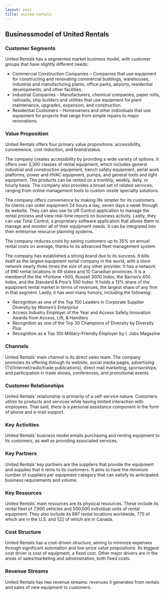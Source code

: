 ```yaml
---
layout: post
title: united-rentals
---
```


Businessmodel of United Rentals
--------------------------------

### Customer Segments

United Rentals has a segmented market business model, with customer groups that have slightly different needs:

 * Commercial Construction Companies – Companies that use equipment for constructing and renovating commercial buildings, warehouses, industrial and manufacturing plants, office parks, airports, residential developments, and other facilities.
* Industrial Companies – Manufacturers, chemical companies, paper mills, railroads, ship builders and utilities that use equipment for plant maintenance, upgrades, expansion, and construction.
* Residential Customers – Homeowners and other individuals that use equipment for projects that range from simple repairs to major renovations.
 ### Value Proposition

United Rentals offers four primary value propositions: accessibility, convenience, cost reduction, and brand/status.

The company creates accessibility by providing a wide variety of options. It offers over 3,300 classes of rental equipment, which includes general industrial and construction equipment, trench safety equipment, aerial work platforms, power and HVAC equipment, pumps, and general tools and light equipment. The products can be rented on a monthly, weekly, daily, or hourly basis. The company also provides a broad set of related services, ranging from online management tools to custom onsite specialty solutions.

The company offers convenience by making life simpler for its customers. Its clients can order equipment 24 hours a day, seven days a week through its website. They can also use its UR Control application to manage the rental process and view real-time reports on business activity. Lastly, they can use Total Control, a proprietary software application that allows them to manage and monitor all of their equipment needs. It can be integrated into their enterprise resource planning systems.

The company reduces costs by saving customers up to 35% on annual rental costs on average, thanks to its advanced fleet management system.

The company has established a strong brand due to its success. It bills itself as the largest equipment rental company in the world, with a store network nearly three times the size of any other provider. It has a network of 890 rental locations in 49 states and 10 Canadian provinces. It is a memberof the the *Fortune *500, Russell 3000 Index, the Barron’s 400 Index, and the Standard & Poor’s 500 Index. It holds a 13% share of the equipment rental market in terms of revenues, the largest share of any firm in that segment. Lastly, it has won many honors, including the following:

 * Recognition as one of the Top 100 Leaders in Corporate Supplier Diversity by *Women’s Enterprise*
* Access Industry Employer of the Year and Access Safety Innovation Awards from Access, Lift, & Handlers
* Recognition as one of the Top 30 Champions of Diversity by Diversity Plus
* Recognition as a Top 100 Military-Friendly Employer by *I. Jobs* Magazine
 ### Channels

United Rentals’ main channel is its direct sales team. The company promotes its offering through its website, social media pages, advertising (TV/Internet/radio/trade publications), direct mail marketing, sponsorships, and participation in trade shows, conferences, and promotional events.

### Customer Relationships

United Rentals’ relationship is primarily of a self-service nature. Customers utilize its products and services while having limited interaction with employees. That said, there is a personal assistance component in the form of phone and e-mail support.

### Key Activities

United Rentals’ business model entails purchasing and renting equipment to its customers, as well as providing associated services.

### Key Partners

United Rentals’ key partners are the suppliers that provide the equipment and supplies that it rents to its customers. It aims to have the minimum number of suppliers per equipment category that can satisfy its anticipated business requirements and volume.

### Key Resources

United Rentals’ main resources are its physical resources. These include its rental fleet of 7,900 vehicles and 500,000 individual units of rental equipment. They also include its 897 rental locations worldwide, 775 of which are in the U.S. and 122 of which are in Canada.

### Cost Structure

United Rentals has a cost-driven structure, aiming to minimize expenses through significant automation and low-price value propositions. Its biggest cost driver is cost of equipment, a fixed cost. Other major drivers are in the areas of sales/marketing and administration, both fixed costs.

### Revenue Streams

United Rentals has two revenue streams: revenues it generates from rentals and sales of new equipment to customers.

